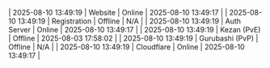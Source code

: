 | 2025-08-10 13:49:19 | Website | Online | 2025-08-10 13:49:17 |
| 2025-08-10 13:49:19 | Registration | Offline | N/A |
| 2025-08-10 13:49:19 | Auth Server | Online | 2025-08-10 13:49:17 |
| 2025-08-10 13:49:19 | Kezan (PvE) | Offline | 2025-08-03 17:58:02 |
| 2025-08-10 13:49:19 | Gurubashi (PvP) | Offline | N/A |
| 2025-08-10 13:49:19 | Cloudflare | Online | 2025-08-10 13:49:17 |
